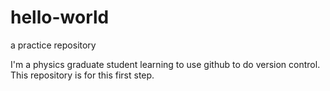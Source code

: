 # hello-world
a practice repository

I'm a physics graduate student learning to use github to do version control. This repository is for this first step. 
